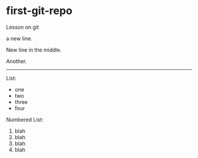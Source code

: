 # first-git-repo
Lesson on git

a new line.

New line in the middle.

Another.

------------

List:

- one
- two
- three
- four

Numbered List:

1. blah
2. blah
5. blah
3. blah
